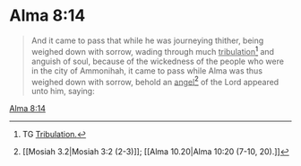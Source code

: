 # Alma 8:14

> And it came to pass that while he was journeying thither, being weighed down with sorrow, wading through much <u>tribulation</u>[^a] and anguish of soul, because of the wickedness of the people who were in the city of Ammonihah, it came to pass while Alma was thus weighed down with sorrow, behold an <u>angel</u>[^b] of the Lord appeared unto him, saying:

[Alma 8:14](https://www.churchofjesuschrist.org/study/scriptures/bofm/alma/8?lang=eng&id=p14#p14)


[^a]: TG [Tribulation.](https://www.churchofjesuschrist.org/study/scriptures/tg/tribulation?lang=eng)
[^b]: [[Mosiah 3.2|Mosiah 3:2 (2-3)]]; [[Alma 10.20|Alma 10:20 (7-10, 20).]]
